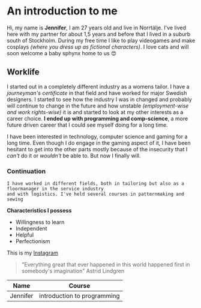# An introduction to me

Hi, my name is **Jennifer**, I am 27 years old and live in Norrtälje.
I've lived here with my partner for about 1,5 years and before that I lived in a suburb south of Stockholm. During my free time I like to play videogames and make cosplays *(where you dress up as fictional characters)*.
I love cats and will soon welcome a baby sphynx home to us 😍


## Worklife

I started out in a completely different industry as a womens tailor. I have a *journeyman's certificate* in that field and have worked for major Swedish designers. 
I started to see how the industry I was in changed and probably will continue to change in the future and how unstable *(employment-wise and work rights-wise)* it is and started to look at my other interests as a career choice. **I ended up with programming and comp-science**, a more future driven career that I could see myself doing for a long time.

I have been interested in technology, computer science and gaming for a long time. Even though I do engage in the gaming aspect of it, I have been hesitant to get into the other parts mostly because of the insecurity that I *can't* do it or *wouldn't* be able to. But now I finally will.

### Continuation

```
I have worked in different fields, both in tailoring but also as a floormanager in the service industry 
and with logistics. I've held several courses in patternmaking and sewing
``` 
**Characteristics I possess**

- Willingness to learn
- Independent
- Helpful
- Perfectionism

This is my [Instagram](https://www.instagram.com/jennifervtt/)

> "Everything great that ever happened in this world happened first in somebody's imagination" Astrid Lindgren

| Name | Course |
| ----------- | ----------- |
| Jennifer | introduction to programming |

